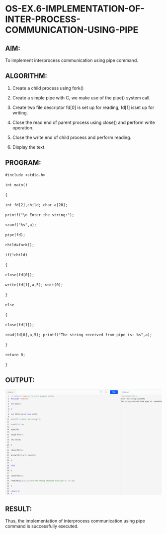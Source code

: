 # OS-EX.6-IMPLEMENTATION-OF-INTER-PROCESS-COMMUNICATION-USING-PIPE

## AIM:
To implement interprocess communication using pipe command.

## ALGORITHM:
1. Create a child process using fork()

2. Create a simple pipe with C, we make use of the pipe() system call.

3. Create two file descriptor fd[0] is set up for reading, fd[1] isset up for writing.

4. Close the read end of parent process using close() and perform write operation.

5. Close the write end of child process and perform reading.

6. Display the text.


## PROGRAM:
```
#include <stdio.h>

int main()

{

int fd[2],child; char a[20];

printf("\n Enter the string:");

scanf("%s",a);

pipe(fd);

child=fork();

if(!child)

{

close(fd[0]);

write(fd[1],a,5); wait(0);

}

else

{

close(fd[1]);

read(fd[0],a,5); printf("The string received from pipe is: %s",a);

}

return 0;

}
```

## OUTPUT:
![OS-EX.6-IMPLEMENTATION-OF-INTER-PROCESS-COMMUNICATION-USING-PIPE](os6.png)


## RESULT:
Thus, the implementation of interprocess communication using pipe command is successfully executed.
